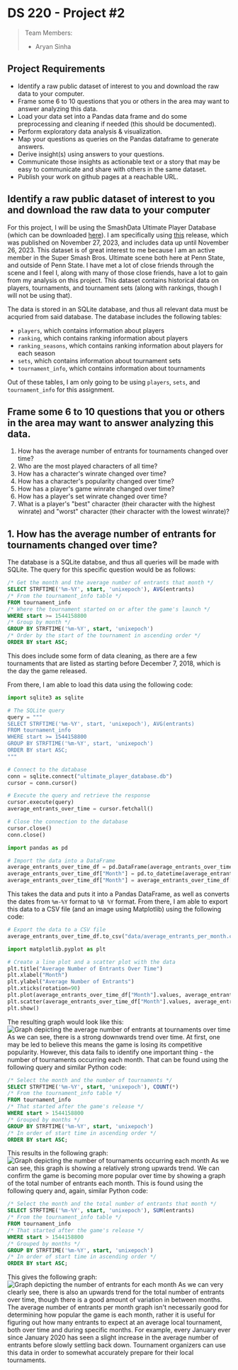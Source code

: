 # DS 220 - Project #2
> Team Members:
> - Aryan Sinha

## Project Requirements
- Identify a raw public dataset of interest to you and download the raw data to your computer.
- Frame some 6 to 10 questions that you or others in the area may want to answer analyzing this data.
- Load your data set into a Pandas data frame and do some preprocessing and cleaning if needed (this should be documented).
- Perform exploratory data analysis & visualization.
- Map your questions as queries on the Pandas dataframe to generate answers.
- Derive insight(s) using answers to your questions.
- Communicate those insights as actionable text or a story that may be easy to communicate and share with others in the same dataset.
- Publish your work on github pages at a reachable URL.

## Identify a raw public dataset of interest to you and download the raw data to your computer
For this project, I will be using the SmashData Ultimate Player Database (which can be downloaded [here](https://github.com/smashdata/ThePlayerDatabase)). I am specifically using [this](https://github.com/smashdata/ThePlayerDatabase/releases/tag/v2023.11.26) release, which was published on November 27, 2023, and includes data up until November 26, 2023. This dataset is of great interest to me because I am an active member in the Super Smash Bros. Ultimate scene both here at Penn State, and outside of Penn State. I have met a lot of close friends through the scene and I feel I, along with many of those close friends, have a lot to gain from my analysis on this project. This dataset contains historical data on players, tournaments, and tournament sets (along with rankings, though I will not be using that).

The data is stored in an SQLite database, and thus all relevant data must be acquried from said database. The database includes the following tables:
- `players`, which contains information about players
- `ranking`, which contains ranking information about players
- `ranking_seasons`, which contains ranking information about players for each season
- `sets`, which contains information about tournament sets
- `tournament_info`, which contains information about tournaments

Out of these tables, I am only going to be using `players`, `sets`, and `tournament_info` for this assignment.


## Frame some 6 to 10 questions that you or others in the area may want to answer analyzing this data.
1. How has the average number of entrants for tournaments changed over time?
2. Who are the most played characters of all time?
3. How has a character's winrate changed over time?
4. How has a character's popularity changed over time?
5. How has a player's game winrate changed over time?
6. How has a player's set winrate changed over time?
7. What is a player's "best" character (their character with the highest winrate) and "worst" character (their character with the lowest winrate)?

## 1. How has the average number of entrants for tournaments changed over time?
The database is a SQLite databse, and thus all queries will be made with SQLite. The query for this specific question would be as follows:
```sql
/* Get the month and the average number of entrants that month */
SELECT STRFTIME('%m-%Y', start, 'unixepoch'), AVG(entrants)
/* From the tournament_info table */
FROM tournament_info
/* Where the tournament started on or after the game's launch */
WHERE start >= 1544158800
/* Group by month */
GROUP BY STRFTIME('%m-%Y', start, 'unixepoch')
/* Order by the start of the tournament in ascending order */
ORDER BY start ASC;
```
This does include some form of data cleaning, as there are a few tournaments that are listed as starting before December 7, 2018, which is the day the game released.

From there, I am able to load this data using the following code:
```py
import sqlite3 as sqlite

# The SQLite query
query = """
SELECT STRFTIME('%m-%Y', start, 'unixepoch'), AVG(entrants)
FROM tournament_info 
WHERE start >= 1544158800
GROUP BY STRFTIME('%m-%Y', start, 'unixepoch')
ORDER BY start ASC;
"""

# Connect to the database
conn = sqlite.connect("ultimate_player_database.db")
cursor = conn.cursor()

# Execute the query and retrieve the response
cursor.execute(query)
average_entrants_over_time = cursor.fetchall()

# Close the connection to the database
cursor.close()
conn.close()

import pandas as pd

# Import the data into a DataFrame
average_entrants_over_time_df = pd.DataFrame(average_entrants_over_time, columns=["Month", "Average Entrants"])
average_entrants_over_time_df["Month"] = pd.to_datetime(average_entrants_over_time_df["Month"], format="%m-%Y")
average_entrants_over_time_df["Month"] = average_entrants_over_time_df["Month"].dt.strftime("%B %Y")
```
This takes the data and puts it into a Pandas DataFrame, as well as converts the dates from `%m-%Y` format to `%B %Y` format. From there, I am able to export this data to a CSV file (and an image using Matplotlib) using the following code:
```py
# Export the data to a CSV file
average_entrants_over_time_df.to_csv("data/average_entrants_per_month.csv")

import matplotlib.pyplot as plt

# Create a line plot and a scatter plot with the data
plt.title("Average Number of Entrants Over Time")
plt.xlabel("Month")
plt.ylabel("Average Number of Entrants")
plt.xticks(rotation=90)
plt.plot(average_entrants_over_time_df["Month"].values, average_entrants_over_time_df["Average Entrants"].values)
plt.scatter(average_entrants_over_time_df["Month"].values, average_entrants_over_time_df["Average Entrants"].values)
plt.show()
```
The resulting graph would look like this:
![Graph depicting the average number of entrants at tournaments over time](images/average_entrants_per_month.png)
As we can see, there is a strong downwards trend over time. At first, one may be led to believe this means the game is losing its competitive popularity. However, this data fails to identify one important thing - the number of tournaments occurring each month. That can be found using the following query and similar Python code:
```sql
/* Select the month and the number of tournaments */
SELECT STRFTIME('%m-%Y', start, 'unixepoch'), COUNT(*) 
/* From the tournament_info table */
FROM tournament_info 
/* That started after the game's release */
WHERE start > 1544158800 
/* Grouped by months */
GROUP BY STRFTIME('%m-%Y', start, 'unixepoch') 
/* In order of start time in ascending order */
ORDER BY start ASC;
```
This results in the following graph:
![Graph depicting the number of tournaments occurring each month](images/tournaments_per_month.png)
As we can see, this graph is showing a relatively strong upwards trend. We can confirm the game is becoming more popular over time by showing a graph of the total number of entrants each month. This is found using the following query and, again, similar Python code:
```sql
/* Select the month and the total number of entrants that month */
SELECT STRFTIME('%m-%Y', start, 'unixepoch'), SUM(entrants) 
/* From the tournament_info table */
FROM tournament_info 
/* That started after the game's release */
WHERE start > 1544158800 
/* Grouped by months */
GROUP BY STRFTIME('%m-%Y', start, 'unixepoch') 
/* In order of start time in ascending order */
ORDER BY start ASC;
```
This gives the following graph:
![Graph depicting the number of entrants for each month](images/total_entrants_per_month.png)
As we can very clearly see, there is also an upwards trend for the total number of entrants over time, though there is a good amount of variation in between months. The average number of entrants per month graph isn't necessarily good for determining how popular the game is each month, rather it is useful for figuring out how many entrants to expect at an average local tournament, both over time and during specific months. For example, every January ever since January 2020 has seen a slight increase in the average number of entrants before slowly settling back down. Tournament organizers can use this data in order to somewhat accurately prepare for their local tournaments.
